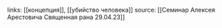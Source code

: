 links: [[концепция]], [[убийство человека]]
source: [[Семинар Алексея Арестовича Священная рана 29.04.23]]